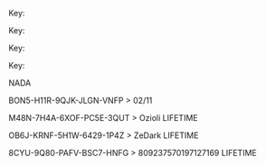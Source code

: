 Key: <article class="markdown-body entry-content container-lg" itemprop="text"><p dir="auto">Key: </p><p dir="auto">Key: </p><p dir="auto">Key: </p><p dir="auto">NADA</p><p dir="auto"/>
<p dir="auto">BON5-H11R-9QJK-JLGN-VNFP &gt;  02/11</p>
<p dir="auto">M48N-7H4A-6XOF-PC5E-3QUT &gt;  Ozioli LIFETIME</p>

OB6J-KRNF-5H1W-6429-1P4Z &gt;  ZeDark LIFETIME
</article>
8CYU-9Q80-PAFV-BSC7-HNFG >  809237570197127169 LIFETIME